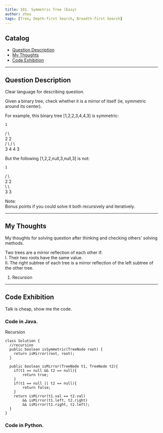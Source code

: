 ```yaml
---
title: 101. Symmetric Tree (Easy)                   
author: zhou      
tags: [Tree, Depth-first Search, Breadth-first Search]            
---
```


       

## Catalog  
+ [Question Description](#partI)
+ [My Thoughts](#partII)
+ [Code Exhibition](#partIII)

----------------------------------

## Question Description
Clear language for describing question.    

Given a binary tree, check whether it is a mirror of itself (ie, symmetric around its center).     

For example, this binary tree [1,2,2,3,4,4,3] is symmetric:    

    1    
   / \   
  2   2   
 / \ / \   
3  4 4  3     
   

But the following [1,2,2,null,3,null,3] is not:     

    1    
   / \    
  2   2    
   \   \    
   3    3    
 

Note:    
Bonus points if you could solve it both recursively and iteratively.     


----------------------------------

## My Thoughts
My thoughts for solving question after thinking and checking others' solving methods.        

Two trees are a mirror reflection of each other if:    
I. Their two roots have the same value.     
II. The right subtree of each tree is a mirror reflection of the left subtree of the other tree.     

1) Recursion     




----------------------------------

## Code Exhibition
Talk is cheap, show me the code.    
### Code in Java.     
Recursion    

    class Solution {
      //recursion
      public boolean isSymmetric(TreeNode root) {
        return isMirror(root, root);
      }
    
      public boolean isMirror(TreeNode t1, TreeNode t2){
        if(t1 == null && t2 == null){
            return true;
        }
        if(t1 == null || t2 == null){
            return false;
        }
        return isMirror(t1.val == t2.val)
            && isMirror(t1.left, t2.right)
            && isMirror(t1.right, t2.left);
      }
    }



### Code in Python.   




